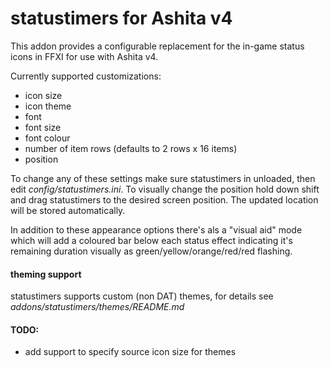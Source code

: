 # statustimers for Ashita v4

This addon provides a configurable replacement for the in-game status icons in FFXI for use with Ashita v4.

Currently supported customizations:

- icon size
- icon theme
- font
- font size
- font colour
- number of item rows (defaults to 2 rows x 16 items)
- position

To change any of these settings make sure statustimers in unloaded, then edit _config/statustimers.ini_.
To visually change the position hold down shift and drag statustimers to the desired screen position.
The updated location will be stored automatically.

In addition to these appearance options there's als a "visual aid" mode which will add a coloured bar
below each status effect indicating it's remaining duration visually as green/yellow/orange/red/red flashing.

#### theming support

statustimers supports custom (non DAT) themes, for details see _addons/statustimers/themes/README.md_

#### TODO:

- add support to specify source icon size for themes
